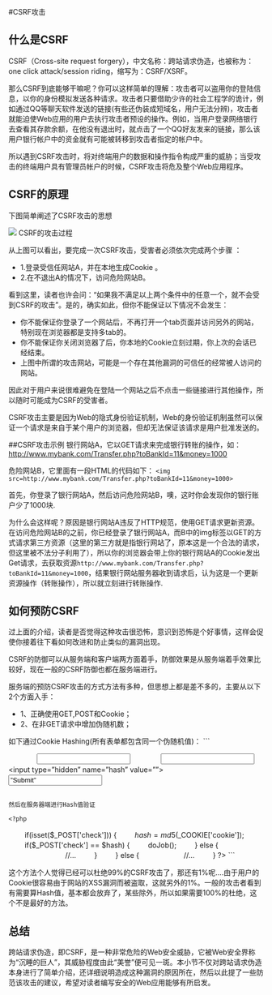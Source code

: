 #CSRF攻击

## 什么是CSRF
CSRF（Cross-site request forgery），中文名称：跨站请求伪造，也被称为：one click attack/session riding，缩写为：CSRF/XSRF。

那么CSRF到底能够干嘛呢？你可以这样简单的理解：攻击者可以盗用你的登陆信息，以你的身份模拟发送各种请求。攻击者只要借助少许的社会工程学的诡计，例如通过QQ等聊天软件发送的链接(有些还伪装成短域名，用户无法分辨)，攻击者就能迫使Web应用的用户去执行攻击者预设的操作。例如，当用户登录网络银行去查看其存款余额，在他没有退出时，就点击了一个QQ好友发来的链接，那么该用户银行帐户中的资金就有可能被转移到攻击者指定的帐户中。

所以遇到CSRF攻击时，将对终端用户的数据和操作指令构成严重的威胁；当受攻击的终端用户具有管理员帐户的时候，CSRF攻击将危及整个Web应用程序。

## CSRF的原理
下图简单阐述了CSRF攻击的思想

![](http://oc9orpe44.bkt.clouddn.com/17-2-17/58867839-file_1487316382545_674.png)
CSRF的攻击过程

从上图可以看出，要完成一次CSRF攻击，受害者必须依次完成两个步骤 ：

- 1.登录受信任网站A，并在本地生成Cookie 。
- 2.在不退出A的情况下，访问危险网站B。

看到这里，读者也许会问：“如果我不满足以上两个条件中的任意一个，就不会受到CSRF的攻击”。是的，确实如此，但你不能保证以下情况不会发生：

- 你不能保证你登录了一个网站后，不再打开一个tab页面并访问另外的网站，特别现在浏览器都是支持多tab的。
- 你不能保证你关闭浏览器了后，你本地的Cookie立刻过期，你上次的会话已经结束。
- 上图中所谓的攻击网站，可能是一个存在其他漏洞的可信任的经常被人访问的网站。

因此对于用户来说很难避免在登陆一个网站之后不点击一些链接进行其他操作，所以随时可能成为CSRF的受害者。

CSRF攻击主要是因为Web的隐式身份验证机制，Web的身份验证机制虽然可以保证一个请求是来自于某个用户的浏览器，但却无法保证该请求是用户批准发送的。

##CSRF攻击示例
银行网站A，它以GET请求来完成银行转账的操作，如：http://www.mybank.com/Transfer.php?toBankId=11&money=1000

危险网站B，它里面有一段HTML的代码如下：
`<img src=http://www.mybank.com/Transfer.php?toBankId=11&money=1000>`

首先，你登录了银行网站A，然后访问危险网站B，噢，这时你会发现你的银行账户少了1000块.

为什么会这样呢？原因是银行网站A违反了HTTP规范，使用GET请求更新资源。在访问危险网站B的之前，你已经登录了银行网站A，而B中的img标签以GET的方式请求第三方资源（这里的第三方就是指银行网站了，原本这是一个合法的请求，但这里被不法分子利用了），所以你的浏览器会带上你的银行网站A的Cookie发出Get请求，去获取资源`http://www.mybank.com/Transfer.php?toBankId=11&money=1000`，结果银行网站服务器收到请求后，认为这是一个更新资源操作（转账操作），所以就立刻进行转账操作.

## 如何预防CSRF
过上面的介绍，读者是否觉得这种攻击很恐怖，意识到恐怖是个好事情，这样会促使你接着往下看如何改进和防止类似的漏洞出现。

CSRF的防御可以从服务端和客户端两方面着手，防御效果是从服务端着手效果比较好，现在一般的CSRF防御也都在服务端进行。

服务端的预防CSRF攻击的方式方法有多种，但思想上都是差不多的，主要从以下2个方面入手：

- 1、正确使用GET,POST和Cookie；
- 2、在非GET请求中增加伪随机数；

如下通过Cookie Hashing(所有表单都包含同一个伪随机值)：
    ```
    　<?php
　　　　$hash = md5($_COOKIE['cookie']);
　　?>
　　<form method=”POST” action=”transfer.php”>
　　　　<input type=”text” name=”toBankId”>
　　　　<input type=”text” name=”money”>
　　　　<input type=”hidden” name=”hash” value=”<?=$hash;?>”>
　　　　<input type=”submit” name=”submit” value=”Submit”>
　　</form>
   ```
   
   然后在服务器端进行Hash值验证
   ```
    <?php
　　      if(isset($_POST['check'])) {
     　　      $hash = md5($_COOKIE['cookie']);
          　　 if($_POST['check'] == $hash) {
               　　 doJob();
　　           } else {
　　　　　　　　//...
          　　 }
　　      } else {
　　　　　　//...
　　      }
    ?>
    ```

这个方法个人觉得已经可以杜绝99%的CSRF攻击了，那还有1%呢....由于用户的Cookie很容易由于网站的XSS漏洞而被盗取，这就另外的1%。一般的攻击者看到有需要算Hash值，基本都会放弃了，某些除外，所以如果需要100%的杜绝，这个不是最好的方法。

## 总结
跨站请求伪造，即CSRF，是一种非常危险的Web安全威胁，它被Web安全界称为“沉睡的巨人”，其威胁程度由此“美誉”便可见一斑。本小节不仅对跨站请求伪造本身进行了简单介绍，还详细说明造成这种漏洞的原因所在，然后以此提了一些防范该攻击的建议，希望对读者编写安全的Web应用能够有所启发。

